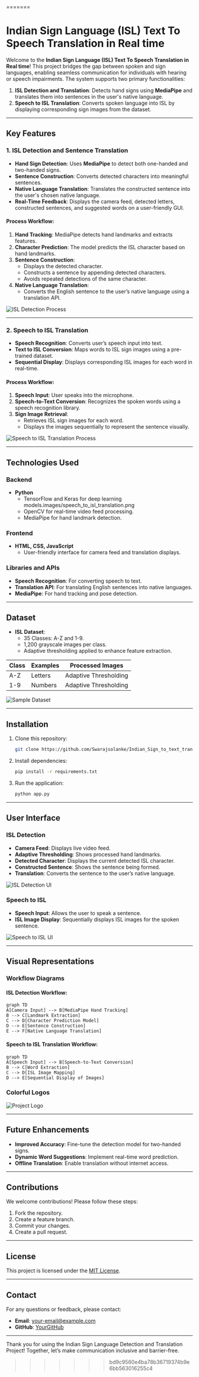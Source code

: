 
=======
# Indian Sign Language (ISL) Text To Speech Translation in Real time 

Welcome to the **Indian Sign Language (ISL) Text To Speech Translation in Real time**! This project bridges the gap between spoken and sign languages, enabling seamless communication for individuals with hearing or speech impairments. The system supports two primary functionalities:

1. **ISL Detection and Translation**: Detects hand signs using **MediaPipe** and translates them into sentences in the user's native language.
2. **Speech to ISL Translation**: Converts spoken language into ISL by displaying corresponding sign images from the dataset.

---

## Key Features

### 1. **ISL Detection and Sentence Translation**
- **Hand Sign Detection**: Uses **MediaPipe** to detect both one-handed and two-handed signs.
- **Sentence Construction**: Converts detected characters into meaningful sentences.
- **Native Language Translation**: Translates the constructed sentence into the user's chosen native language.
- **Real-Time Feedback**: Displays the camera feed, detected letters, constructed sentences, and suggested words on a user-friendly GUI.

#### Process Workflow:
1. **Hand Tracking**: MediaPipe detects hand landmarks and extracts features.
2. **Character Prediction**: The model predicts the ISL character based on hand landmarks.
3. **Sentence Construction**:
   - Displays the detected character.
   - Constructs a sentence by appending detected characters.
   - Avoids repeated detections of the same character.
4. **Native Language Translation**:
   - Converts the English sentence to the user’s native language using a translation API.

![ISL Detection Process](static\images\ISL.png)

---

### 2. **Speech to ISL Translation**
- **Speech Recognition**: Converts user’s speech input into text.
- **Text to ISL Conversion**: Maps words to ISL sign images using a pre-trained dataset.
- **Sequential Display**: Displays corresponding ISL images for each word in real-time.

#### Process Workflow:
1. **Speech Input**: User speaks into the microphone.
2. **Speech-to-Text Conversion**: Recognizes the spoken words using a speech recognition library.
3. **Sign Image Retrieval**:
   - Retrieves ISL sign images for each word.
   - Displays the images sequentially to represent the sentence visually.

![Speech to ISL Translation Process](static\images\speech_to_signimage_jpg-converter.jpg)

---

## Technologies Used

### Backend
- **Python**
  - TensorFlow and Keras for deep learning models.images/speech_to_isl_translation.png
  - OpenCV for real-time video feed processing.
  - MediaPipe for hand landmark detection.

### Frontend
- **HTML, CSS, JavaScript**
  - User-friendly interface for camera feed and translation displays.

### Libraries and APIs
- **Speech Recognition**: For converting speech to text.
- **Translation API**: For translating English sentences into native languages.
- **MediaPipe**: For hand tracking and pose detection.

---

## Dataset
- **ISL Dataset**:
  - 35 Classes: A-Z and 1-9.
  - 1,200 grayscale images per class.
  - Adaptive thresholding applied to enhance feature extraction.

| **Class** | **Examples** | **Processed Images** |
|-----------|--------------|----------------------|
| A-Z       | Letters      | Adaptive Thresholding |
| 1-9       | Numbers      | Adaptive Thresholding |



![Sample Dataset](static\images\image.png)

---

## Installation
1. Clone this repository:
   ```bash
   git clone https://github.com/Swarajsolanke/Indian_Sign_to_text_translation.git
   ```
2. Install dependencies:
   ```bash
   pip install -r requirements.txt
   ```
3. Run the application:
   ```bash
   python app.py
   ```

---

## User Interface

### ISL Detection
- **Camera Feed**: Displays live video feed.
- **Adaptive Thresholding**: Shows processed hand landmarks.
- **Detected Character**: Displays the current detected ISL character.
- **Constructed Sentence**: Shows the sentence being formed.
- **Translation**: Converts the sentence to the user’s native language.

![ISL Detection UI](images/isl_detection_ui.png)

### Speech to ISL
- **Speech Input**: Allows the user to speak a sentence.
- **ISL Image Display**: Sequentially displays ISL images for the spoken sentence.

![Speech to ISL UI](images/speech_to_isl_ui.png)

---

## Visual Representations

### Workflow Diagrams
#### ISL Detection Workflow:
```mermaid
graph TD
A[Camera Input] --> B[MediaPipe Hand Tracking]
B --> C[Landmark Extraction]
C --> D[Character Prediction Model]
D --> E[Sentence Construction]
E --> F[Native Language Translation]
```

#### Speech to ISL Translation Workflow:
```mermaid
graph TD
A[Speech Input] --> B[Speech-to-Text Conversion]
B --> C[Word Extraction]
C --> D[ISL Image Mapping]
D --> E[Sequential Display of Images]
```

### Colorful Logos
![Project Logo](images/colorful_logo.png)

---

## Future Enhancements
- **Improved Accuracy**: Fine-tune the detection model for two-handed signs.
- **Dynamic Word Suggestions**: Implement real-time word prediction.
- **Offline Translation**: Enable translation without internet access.

---

## Contributions
We welcome contributions! Please follow these steps:
1. Fork the repository.
2. Create a feature branch.
3. Commit your changes.
4. Create a pull request.

---

## License
This project is licensed under the [MIT License](LICENSE).

---

## Contact
For any questions or feedback, please contact:
- **Email**: your-email@example.com
- **GitHub**: [YourGitHub](https://github.com/your-github)

---

Thank you for using the Indian Sign Language Detection and Translation Project! Together, let’s make communication inclusive and barrier-free.

>>>>>>> bd9c9560e4ba78b36719374b9e6bb563016255c4
